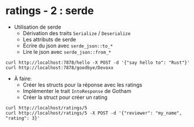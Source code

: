 # ratings - 2 : serde

* Utilisation de serde
  * Dérivation des traits `Serialize` / `Deserialize`
  * Les attributs de serde
  * Écrire du json avec `serde_json::to_*`
  * Lire le json avec `serde_json::from_*`

```
curl http://localhost:7878/hello -X POST -d '{"say hello to": "Rust"}'
curl http://localhost:7878/goodbye/Devoxx
```

* À faire:
  * Créer les structs pour la réponse avec les ratings
  * Implémenter le trait `IntoResponse` de Gotham
  * Créer la struct pour créer un rating

```
curl http://localhost/ratings/5
curl http://localhost/ratings/5 -X POST -d '{"reviewer": "my_name", "rating": 3}'
```
